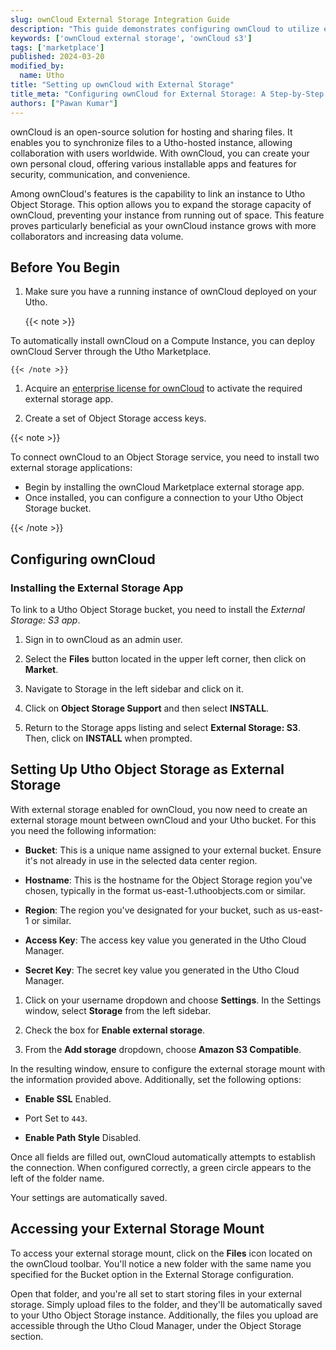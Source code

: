 ```yaml
---
slug: ownCloud External Storage Integration Guide
description: "This guide demonstrates configuring ownCloud to utilize external storage, preventing your ownCloud instance from experiencing space constraints"
keywords: ['ownCloud external storage', 'ownCloud s3']
tags: ['marketplace']
published: 2024-03-20
modified_by:
  name: Utho
title: "Setting up ownCloud with External Storage"
title_meta: "Configuring ownCloud for External Storage: A Step-by-Step Guide"
authors: ["Pawan Kumar"]
---
```

ownCloud is an open-source solution for hosting and sharing files. It enables you to synchronize files to a Utho-hosted instance, allowing collaboration with users worldwide. With ownCloud, you can create your own personal cloud, offering various installable apps and features for security, communication, and convenience.

Among ownCloud's features is the capability to link an instance to Utho Object Storage. This option allows you to expand the storage capacity of ownCloud, preventing your instance from running out of space. This feature proves particularly beneficial as your ownCloud instance grows with more collaborators and increasing data volume.

## Before You Begin

1. Make sure you have a running instance of ownCloud deployed on your Utho.

    {{< note >}}

To automatically install ownCloud on a Compute Instance, you can deploy ownCloud Server through the Utho Marketplace.

    {{< /note >}}

1. Acquire an [enterprise license for ownCloud](https://doc.owncloud.com/server/admin_manual/enterprise/installation/install.html) to activate the required external storage app.

1. Create a set of Object Storage access keys.

{{< note >}}

To connect ownCloud to an Object Storage service, you need to install two external storage applications:

- Begin by installing the ownCloud Marketplace external storage app.
- Once installed, you can configure a connection to your Utho Object Storage bucket.

{{< /note >}}

## Configuring ownCloud

### Installing the External Storage App

To link to a Utho Object Storage bucket, you need to install the *External Storage: S3 app*.

1. Sign in to ownCloud as an admin user.

1. Select the **Files** button located in the upper left corner, then click on **Market**.

1. Navigate to Storage in the left sidebar and click on it.

1. Click on **Object Storage Support** and then select **INSTALL**.

1. Return to the Storage apps listing and select **External Storage: S3**. Then, click on **INSTALL** when prompted.

## Setting Up Utho Object Storage as External Storage

With external storage enabled for ownCloud, you now need to create an external storage mount between ownCloud and your Utho bucket. For this you need the following information:

- **Bucket**: This is a unique name assigned to your external bucket. Ensure it's not already in use in the selected data center region.

- **Hostname**: This is the hostname for the Object Storage region you've chosen, typically in the format us-east-1.uthoobjects.com or similar.

- **Region**: The region you've designated for your bucket, such as us-east-1 or similar.

- **Access Key**: The access key value you generated in the Utho Cloud Manager.

- **Secret Key**: The secret key value you generated in the Utho Cloud Manager.

1. Click on your username dropdown and choose **Settings**. In the Settings window, select **Storage** from the left sidebar.

1. Check the box for **Enable external storage**.

1. From the **Add storage** dropdown, choose **Amazon S3 Compatible**.

In the resulting window, ensure to configure the external storage mount with the information provided above. Additionally, set the following options:

- **Enable SSL** Enabled.

- Port Set to `443`.

- **Enable Path Style** Disabled.

Once all fields are filled out, ownCloud automatically attempts to establish the connection. When configured correctly, a green circle appears to the left of the folder name.

Your settings are automatically saved.

## Accessing your External Storage Mount

To access your external storage mount, click on the **Files** icon located on the ownCloud toolbar. You'll notice a new folder with the same name you specified for the Bucket option in the External Storage configuration.

Open that folder, and you're all set to start storing files in your external storage. Simply upload files to the folder, and they'll be automatically saved to your Utho Object Storage instance. Additionally, the files you upload are accessible through the Utho Cloud Manager, under the Object Storage section.
